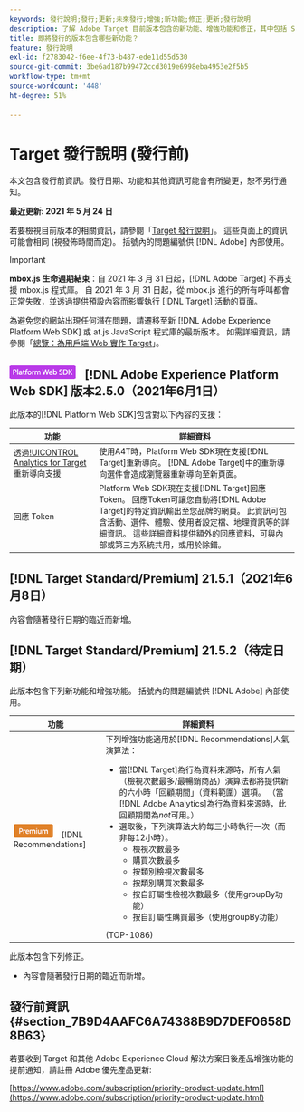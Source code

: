 ```yaml
---
keywords: 發行說明;發行;更新;未來發行;增強;新功能;修正;更新;發行說明
description: 了解 Adobe Target 目前版本包含的新功能、增強功能和修正，其中包括 SDK、API 和 JavaScript 程式庫。
title: 即將發行的版本包含哪些新功能？
feature: 發行說明
exl-id: f2783042-f6ee-4f73-b487-ede11d55d530
source-git-commit: 3be6ad187b99472ccd3019e6998eba4953e2f5b5
workflow-type: tm+mt
source-wordcount: '448'
ht-degree: 51%

---
```


# Target 發行說明 (發行前)

本文包含發行前資訊。發行日期、功能和其他資訊可能會有所變更，恕不另行通知。

**最近更新: 2021 年 5 月 24 日**

若要檢視目前版本的相關資訊，請參閱「[Target 發行說明](release-notes.md)」。 這些頁面上的資訊可能會相同 (視發佈時間而定)。 括號內的問題編號供 [!DNL Adobe] 內部使用。

>[!IMPORTANT]
>
>**mbox.js 生命週期結束**：自 2021 年 3 月 31 日起，[!DNL Adobe Target] 不再支援 mbox.js 程式庫。 自 2021 年 3 月 31 日起，從 mbox.js 進行的所有呼叫都會正常失敗，並透過提供預設內容而影響執行 [!DNL Target] 活動的頁面。
>
>為避免您的網站出現任何潛在問題，請遷移至新 [!DNL Adobe Experience Platform Web SDK] 或 at.js JavaScript 程式庫的最新版本。 如需詳細資訊，請參閱「[總覽：為用戶端 Web 實作 Target](/help/c-implementing-target/c-implementing-target-for-client-side-web/implement-target-for-client-side-web.md)」。

## ![Adobe Experience Platform Web SDK](/help/assets/platform.png) [!DNL Adobe Experience Platform Web SDK] 版本2.5.0（2021年6月1日）

此版本的[!DNL Platform Web SDK]包含對以下內容的支援：

| 功能 | 詳細資料 |
| --- | --- |
| 透過[!UICONTROL Analytics for Target](A4T)重新導向支援 | 使用A4T時，Platform Web SDK現在支援[!DNL Target]重新導向。 [!DNL Adobe Target]中的重新導向選件會造成瀏覽器重新導向至新頁面。 |
| 回應 Token | Platform Web SDK現在支援[!DNL Target]回應Token。 回應Token可讓您自動將[!DNL Adobe Target]的特定資訊輸出至您品牌的網頁。 此資訊可包含活動、選件、體驗、使用者設定檔、地理資訊等的詳細資訊。 這些詳細資料提供額外的回應資料，可與內部或第三方系統共用，或用於除錯。 |

## [!DNL Target Standard/Premium] 21.5.1（2021年6月8日）

內容會隨著發行日期的臨近而新增。

## [!DNL Target Standard/Premium] 21.5.2（待定日期）

此版本包含下列新功能和增強功能。 括號內的問題編號供 [!DNL Adobe] 內部使用。

| 功能 | 詳細資料 |
| --- | --- |
| ![Premium](/help/assets/premium.png) [!DNL Recommendations] | 下列增強功能適用於[!DNL Recommendations]人氣演算法：<ul><li>當[!DNL Target]為行為資料來源時，所有人氣（檢視次數最多/最暢銷商品）演算法都將提供新的六小時「回顧期間」（資料範圍）選項。 （當[!DNL Adobe Analytics]為行為資料來源時，此回顧期間為&#x200B;*not*&#x200B;可用。）</li><li>選取後，下列演算法大約每三小時執行一次（而非每12小時）。<ul><li>檢視次數最多</li><li>購買次數最多</li><li>按類別檢視次數最多</li><li>按類別購買次數最多</li><li>按自訂屬性檢視次數最多（使用groupBy功能）</li><li>按自訂屬性購買最多（使用groupBy功能）</li></ul></ul>(TOP-1086) |

此版本包含下列修正。

* 內容會隨著發行日期的臨近而新增。

## 發行前資訊 {#section_7B9D4AAFC6A74388B9D7DEF0658D8B63}

若要收到 Target 和其他 Adobe Experience Cloud 解決方案日後產品增強功能的提前通知，請註冊 Adobe 優先產品更新:

[https://www.adobe.com/subscription/priority-product-update.html](https://www.adobe.com/subscription/priority-product-update.html)
